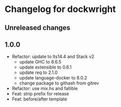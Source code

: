 # Changelog for dockwright

## Unreleased changes

## 1.0.0

- Refactor: update to lts14.4 and Stack v2
    - update GHC to 8.6.5
    - update extensible to 0.6.1
    - update req to 2.1.0
    - update language-docker to 8.0.2
    - change package to githash from gitrev
- Refactor: use mix.hs and fallible
- Feat: strip prefix for release
- Feat: before/after template
